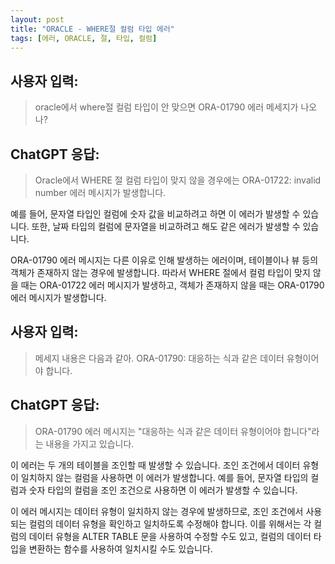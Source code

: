 ```yaml
---
layout: post
title: "ORACLE - WHERE절 컬럼 타입 에러"
tags: [에러, ORACLE, 절, 타입, 컬럼]
---
```


## 사용자 입력:
> oracle에서 where절 컬럼 타입이 안 맞으면 ORA-01790 에러 메세지가 나오나?

## ChatGPT 응답:
> Oracle에서 WHERE 절 컬럼 타입이 맞지 않을 경우에는 ORA-01722: invalid number 에러 메시지가 발생합니다. 

예를 들어, 문자열 타입인 컬럼에 숫자 값을 비교하려고 하면 이 에러가 발생할 수 있습니다. 또한, 날짜 타입의 컬럼에 문자열을 비교하려고 해도 같은 에러가 발생할 수 있습니다. 

ORA-01790 에러 메시지는 다른 이유로 인해 발생하는 에러이며, 테이블이나 뷰 등의 객체가 존재하지 않는 경우에 발생합니다. 따라서 WHERE 절에서 컬럼 타입이 맞지 않을 때는 ORA-01722 에러 메시지가 발생하고, 객체가 존재하지 않을 때는 ORA-01790 에러 메시지가 발생합니다.

## 사용자 입력:
> 메세지 내용은 다음과 같아. ORA-01790: 대응하는 식과 같은 데이터 유형이어야 합니다.

## ChatGPT 응답:
> ORA-01790 에러 메시지는 "대응하는 식과 같은 데이터 유형이어야 합니다"라는 내용을 가지고 있습니다.

이 에러는 두 개의 테이블을 조인할 때 발생할 수 있습니다. 조인 조건에서 데이터 유형이 일치하지 않는 컬럼을 사용하면 이 에러가 발생합니다. 예를 들어, 문자열 타입의 컬럼과 숫자 타입의 컬럼을 조인 조건으로 사용하면 이 에러가 발생할 수 있습니다. 

이 에러 메시지는 데이터 유형이 일치하지 않는 경우에 발생하므로, 조인 조건에서 사용되는 컬럼의 데이터 유형을 확인하고 일치하도록 수정해야 합니다. 이를 위해서는 각 컬럼의 데이터 유형을 ALTER TABLE 문을 사용하여 수정할 수도 있고, 컬럼의 데이터 타입을 변환하는 함수를 사용하여 일치시킬 수도 있습니다.

